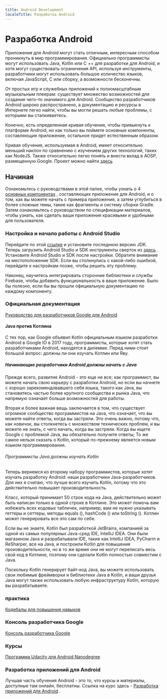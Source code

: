 ```yaml
---
title: Android Development
localeTitle: Разработка Android
---
```

# Разработка Android

Приложения для Android могут стать отличным, интересным способом проникнуть в мир программирования. Официально программисты могут использовать Java, Kotlin или C ++ для разработки для Android, и хотя могут существовать ограничения API, используя инструменты, разработчики могут использовать большое количество языков, включая JavaScript, C или сборку, а возможности бесконечны.

От простых игр и служебных приложений к полномасштабным музыкальным плеерам: существует множество возможностей для создания чего-то значимого для Android. Сообщество разработчиков Android широко распространено, а документацию и ресурсы в Интернете легко найти, чтобы вы могли решать любые проблемы, с которыми вы сталкиваетесь.

Конечно, есть определенная кривая обучения, чтобы привыкнуть к платформе Android, но как только вы поймете основные компоненты, составляющие приложение, остальное придет естественным образом.

Кривая обучения, используемая в Android, имеет относительно меньший наклон по сравнению с изучением других технологий, таких как NodeJS. Также относительно легко понять и внести вклад в AOSP, размещенную Google. Проект можно найти [здесь](https://source.android.com/)

## Начиная

Ознакомьтесь с руководствами в этой папке, чтобы узнать о 4 [основных компонентах](core-components/index.md) , составляющих приложение для Android, и о том, как вы можете начать с примера приложения, а затем углубиться в более сложные темы, такие как фрагменты и систему сборки Gradle. Затем ознакомьтесь с руководством по спецификации материалов, чтобы узнать, как сделать ваши приложения красивыми и удобными для пользователя.

### Настройка и начало работы с Android Studio

Перейдите по этой [ссылке](https://www.oracle.com/technetwork/java/javase/downloads/index.html) и установите последнюю версию JDK. Теперь загрузить Android Studio и SDK инструменты сверток из [здесь](https://developer.android.com/studio/) . Установите Android Studio и SDK после настройки. Обратите внимание на местоположение SDK. Если вы столкнулись с какой-либо ошибкой, перейдите к настройкам позже, чтобы решить эту проблему.

Наконец, научитесь интегрировать сторонние библиотеки и службы Firebase, чтобы добавить функциональность в ваше приложение. Было бы полезно, если бы вы прошли официальную документацию по каждому компоненту.

### Официальная документация

[Руководство для разработчиков Google для Android](https://developer.android.com/training/index.html)

#### Java против Котлина

С тех пор, как Google объявил Kotlin официальным языком разработки Android в Google IO в 2017 году, программисты, которые хотят стать разработчиками Android, находятся в дилемме. Перед ними стоит большой вопрос: должны ли они изучать Котлин или Яву.

##### Начинающие разработчики Android должны начать с Java

Прежде всего, развитие Android - это еще не все; как программист, вы можете начать свою карьеру с разработки Android, но если вы начнете с хорошо зарекомендовавшего себя языка, такого как Java, вы становитесь частью более крупного сообщества и рынка Java, что напрямую означает больше возможностей для работы.

Вторая и более важная вещь заключается в том, что существует огромное сообщество программистов на Java, что означает, что вы можете найти ответы, когда вы застряли. Это очень важно, потому что, как новичок, вы столкнетесь с множеством технических проблем, и вы можете не знать, с чего начать, когда вы застряли. Когда вы ищете Google с проблемой Java, вы обязательно получите ответы; То же самое нельзя сказать о Kotlin, который по-прежнему является новым языком программирования.

###### Программисты Java должны изучать Kotlin

Теперь вернемся ко второму набору программистов, которые хотят изучать разработку Android: наши разработчики Java-разработчиков. Для них я считаю, что лучше всего изучить Kotlin, потому что это действительно повышает производительность.

Класс, который принимает 50 строк кода на Java, действительно может быть написан только в одной строке в Котлине. Это может помочь вам избежать всех кодовых табличек, например, вам не нужно указывать геттеры и сеттеры, методы equals (), hashCode () или toString (). Котлин может генерировать все это сам по себе.

Если вы не знаете, Kotlin был разработкой JetBrains, компанией за одной из самых популярных Java-сред IDE, IntelliJ IDEA. Они были магазином Java и разрабатывали IDE, такие как IntelliJ IDEA, PyCharm и ReSharper, все на Java, и построили Kotlin для повышения производительности, но в то же время они не могут переписать весь свой код в Котлине, поэтому они сделали Kotlin полностью совместим с Java.

Поскольку Kotlin генерирует байт-код Java, вы можете использовать свои любимые фреймворки и библиотеки Java в Kotlin, и ваши друзья Java могут также использовать любую инфраструктуру Kotlin, которую вы разрабатываете.

### практика

[Кодебалы для повышения навыков](https://codelabs.developers.google.com)

### Консоль разработчика Google

[Консоль разработчика Google](https://developer.android.com/distribute/console/)

### Курсы

[Программа Udacity для Android Nanodegree](https://udacity.com/course/android-developer-nanodegree-by-google--nd801)

### Разработка приложений для Android

Лучшая часть обучения Android - это то, что курсы и материалы, доступные там онлайн, бесплатны. Ссылка на курс здесь - [Разработка приложений для Android](https://udacity.com/course/new-android-fundamentals--ud851) .
